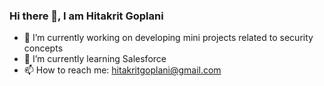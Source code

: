 ### Hi there 👋, I am Hitakrit Goplani

- 🔭 I’m currently working on developing mini projects related to security concepts
- 🌱 I’m currently learning Salesforce
- 📫 How to reach me: hitakritgoplani@gmail.com
